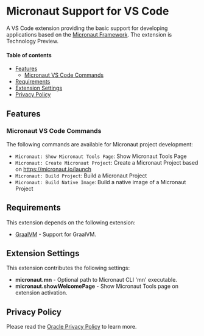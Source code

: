 # Micronaut Support for VS Code <!-- omit in toc -->

A VS Code extension providing the basic support for developing applications based on the [Micronaut Framework](https://micronaut.io/).
The extension is Technology Preview.

#### Table of contents  <!-- omit in toc -->
- [Features](#features)
  - [Micronaut VS Code Commands](#micronaut-vs-code-commands)
- [Requirements](#requirements)
- [Extension Settings](#extension-settings)
- [Privacy Policy](#privacy-policy)

## Features

### Micronaut VS Code Commands

The following commands are available for Micronaut project development:

  * `Micronaut: Show Micronaut Tools Page`: Show Micronaut Tools Page
  * `Micronaut: Create Micronaut Project`: Create a Micronaut Project based on https://micronaut.io/launch
  * `Micronaut: Build Project`: Build a Micronaut Project
  * `Micronaut: Build Native Image`: Build a native image of a Micronaut Project

## Requirements

This extension depends on the following extension:
* [GraalVM](https://marketplace.visualstudio.com/items?itemName=oracle-labs-graalvm.graalvm) - Support for GraalVM.

## Extension Settings

This extension contributes the following settings:
* __micronaut.mn__ - Optional path to Micronaut CLI 'mn' executable.
* __micronaut.showWelcomePage__ - Show Micronaut Tools page on extension activation.

## Privacy Policy

Please read the [Oracle Privacy Policy](https://www.oracle.com/legal/privacy/privacy-policy.html) to learn more.
